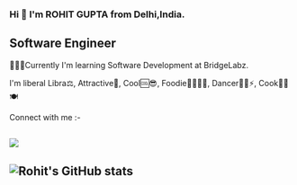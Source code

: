 ### Hi 👋 I'm  ROHIT GUPTA from Delhi,India.
##  Software Engineer


🎇✨✨Currently I'm learning Software Development at BridgeLabz.

 I'm liberal Libra⚖️, 
 Attractive🧲,
 Cool🆒😎,
 Foodie🍕🍒🍌🍩,
 Dancer🕺🕺⚡,
 Cook👨‍🍳🍽️

Connect with me :-




##
![](https://komarev.com/ghpvc/?username=RohitGupta8&label=Rohit's+Visitors&style=flat&color=brightgreen)






<!--
**RohitGupta8/RohitGupta8** is a ✨ _special_ ✨ repository because its `README.md` (this file) appears on your GitHub profile.

Here are some ideas to get you started:

- 🔭 I’m currently working on ...
- 🌱 I’m currently learning ...
- 👯 I’m looking to collaborate on ...
- 🤔 I’m looking for help with ...
- 💬 Ask me about ...
- 📫 How to reach me: ...
- 😄 Pronouns: ...
- ⚡ Fun fact: ...
-->

##  ![Rohit's GitHub stats](https://github-readme-stats.vercel.app/api?username=RohitGupta8&show_icons=true&theme=radical)
